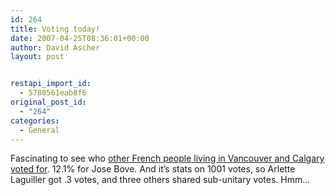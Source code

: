 ```yaml
---
id: 264
title: Voting today!
date: 2007-04-25T08:36:01+00:00
author: David Ascher
layout: post


restapi_import_id:
  - 5780561eab8f6
original_post_id:
  - "264"
categories:
  - General
---
```

Fascinating to see who [other French people living in Vancouver and Calgary voted for](http://www.consulfrance-vancouver.org/organisation_promotion/une/archives_2007/resultat_1er_tour.html?id_article=1771). 12.1% for Jose Bove. And it&#8217;s stats on 1001 votes, so Arlette Laguiller got .3 votes, and three others shared sub-unitary votes. Hmm&#8230;